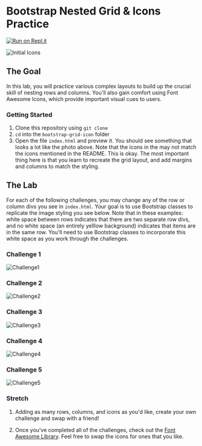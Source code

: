 # Bootstrap Nested Grid & Icons Practice

[![Run on Repl.it](https://repl.it/badge/github/upperlinecode/bootstrap-grid-icon-practice)](https://repl.it/github/upperlinecode/bootstrap-grid-icon-practice)

![Initial Icons](https://raw.githubusercontent.com/upperlinecode/bootstrap-grid-icon-practice/main/new_icon_start.png)

## The Goal
In this lab, you will practice various complex layouts to build up the crucial skill of nesting rows and columns. You'll also gain comfort using Font Awesome Icons, which provide important visual cues to users.

### Getting Started

1. Clone this repository using `git clone`
2. `cd` into the `bootstrap-grid-icon` folder
3. Open the file `index.html` and preview it. You should see something that looks a lot like the photo above. Note that the icons in the may not match the icons mentioned in the README. This is okay. The most important thing here is that you learn to recreate the grid layout, and add margins and columns to match the styling.

## The Lab
For each of the following challenges, you may change any of the row or column divs you see in `index.html`. Your goal is to use Bootstrap classes to replicate the image styling you see below. Note that in these examples: white space between rows indicates that there are two separate row divs, and no white space (an entirely yelllow background) indicates that items are in the same row. You'll need to use Bootstrap classes to incorporate this white space as you work through the challenges. 

### Challenge 1
![Challenge1](https://raw.githubusercontent.com/upperlinecode/bootstrap-grid-icon-practice/main/challenge1.png)
### Challenge 2
![Challenge2](https://raw.githubusercontent.com/upperlinecode/bootstrap-grid-icon-practice/main/challenge2.png)
### Challenge 3
![Challenge3](https://raw.githubusercontent.com/upperlinecode/bootstrap-grid-icon-practice/main/challenge3.png)
### Challenge 4
![Challenge4](https://raw.githubusercontent.com/upperlinecode/bootstrap-grid-icon-practice/main/challenge4.png)
### Challenge 5
![Challenge5](https://raw.githubusercontent.com/upperlinecode/bootstrap-grid-icon-practice/main/challenge5.png)

### Stretch
1. Adding as many rows, columns, and icons as you'd like, create your own challenge and swap with a friend!

2. Once you've completed all of the challenges, check out the <a href="https://fontawesome.com/icons?d=gallery&m=free">Font Awesome Library</a>. Feel free to swap the icons for ones that you like. 


